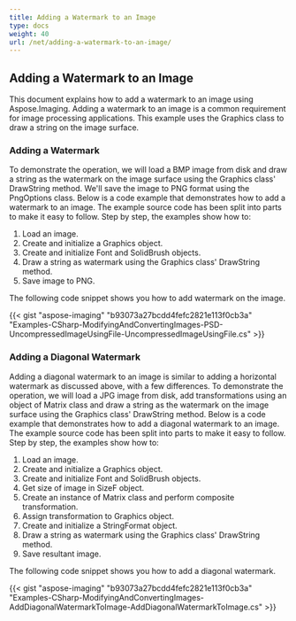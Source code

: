 ```yaml
---
title: Adding a Watermark to an Image
type: docs
weight: 40
url: /net/adding-a-watermark-to-an-image/
---
```


## **Adding a Watermark to an Image**
This document explains how to add a watermark to an image using Aspose.Imaging. Adding a watermark to an image is a common requirement for image processing applications. This example uses the Graphics class to draw a string on the image surface.
### **Adding a Watermark**
To demonstrate the operation, we will load a BMP image from disk and draw a string as the watermark on the image surface using the Graphics class' DrawString method. We'll save the image to PNG format using the PngOptions class. Below is a code example that demonstrates how to add a watermark to an image. The example source code has been split into parts to make it easy to follow. Step by step, the examples show how to:

1. Load an image.
1. Create and initialize a Graphics object.
1. Create and initialize Font and SolidBrush objects.
1. Draw a string as watermark using the Graphics class' DrawString method.
1. Save image to PNG.

The following code snippet shows you how to add watermark on the image.

{{< gist "aspose-imaging" "b93073a27bcdd4fefc2821e113f0cb3a" "Examples-CSharp-ModifyingAndConvertingImages-PSD-UncompressedImageUsingFile-UncompressedImageUsingFile.cs" >}}
### **Adding a Diagonal Watermark**
Adding a diagonal watermark to an image is similar to adding a horizontal watermark as discussed above, with a few differences. To demonstrate the operation, we will load a JPG image from disk, add transformations using an object of Matrix class and draw a string as the watermark on the image surface using the Graphics class' DrawString method. Below is a code example that demonstrates how to add a diagonal watermark to an image. The example source code has been split into parts to make it easy to follow. Step by step, the examples show how to:

1. Load an image.
1. Create and initialize a Graphics object.
1. Create and initialize Font and SolidBrush objects.
1. Get size of image in SizeF object.
1. Create an instance of Matrix class and perform composite transformation.
1. Assign transformation to Graphics object.
1. Create and initialize a StringFormat object.
1. Draw a string as watermark using the Graphics class' DrawString method.
1. Save resultant image.

The following code snippet shows you how to add a diagonal watermark.

{{< gist "aspose-imaging" "b93073a27bcdd4fefc2821e113f0cb3a" "Examples-CSharp-ModifyingAndConvertingImages-AddDiagonalWatermarkToImage-AddDiagonalWatermarkToImage.cs" >}}
